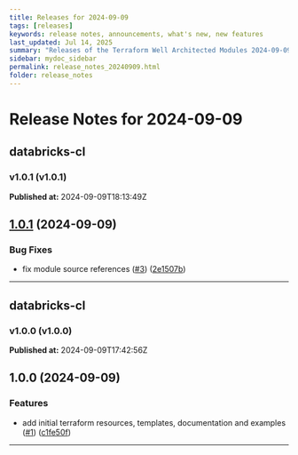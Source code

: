 ```yaml
---
title: Releases for 2024-09-09
tags: [releases]
keywords: release notes, announcements, what's new, new features
last_updated: Jul 14, 2025
summary: "Releases of the Terraform Well Architected Modules 2024-09-09"
sidebar: mydoc_sidebar
permalink: release_notes_20240909.html
folder: release_notes
---
```


# Release Notes for 2024-09-09

## databricks-cl
### v1.0.1 (v1.0.1)
**Published at:** 2024-09-09T18:13:49Z

## [1.0.1](https://github.com/CloudNationHQ/terraform-databricks-cl/compare/v1.0.0...v1.0.1) (2024-09-09)


### Bug Fixes

* fix module source references ([#3](https://github.com/CloudNationHQ/terraform-databricks-cl/issues/3)) ([2e1507b](https://github.com/CloudNationHQ/terraform-databricks-cl/commit/2e1507b2811b52bff10dc74c788042a99bde9a22))

---

## databricks-cl
### v1.0.0 (v1.0.0)
**Published at:** 2024-09-09T17:42:56Z

## 1.0.0 (2024-09-09)


### Features

* add initial terraform resources, templates, documentation and examples ([#1](https://github.com/CloudNationHQ/terraform-databricks-cl/issues/1)) ([c1fe50f](https://github.com/CloudNationHQ/terraform-databricks-cl/commit/c1fe50f9b95d139893894f2287e0eff1f42a3f3d))

---

